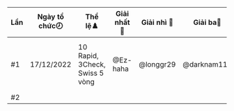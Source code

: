 Lần|Ngày tổ chức🕗|Thể lệ♟️|Giải nhất 🥇|Giải nhì 🥈|Giải ba🥉|Tổng số kì thủ|Link giải
---|---|---|---|---|---|---|---
#1|17/12/2022|10 Rapid, 3Check, Swiss 5 vòng|@Ez-haha|@longgr29|@darknam119|101|/gii-ph-random---3-check--ln-1-3629394
#2|
